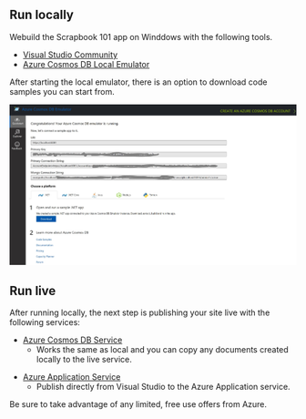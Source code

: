 ## Run locally

Webuild the Scrapbook 101 app on Winddows with the following tools.

* [Visual Studio Community][vsdown]  
* [Azure Cosmos DB Local Emulator][emul]

After starting the local emulator, there is an option to download code samples you can start from.

![Alt text](/docs/images/where-to-get-samples.jpg "Getting samples in Cosmos Local Emulator")

## Run live

After running locally, the next step is  publishing your site live with the following services:

- [Azure Cosmos DB Service][cosmos]
  - Works the same as local and you can copy any documents created locally to the live service.
 
* [Azure Application Service][azapp]
  - Publish directly from Visual Studio to the Azure Application service.

Be sure to take advantage of any limited, free use offers from Azure. 

[vsdown]: https://visualstudio.microsoft.com/downloads/
[emul]: https://docs.microsoft.com/en-us/azure/cosmos-db/local-emulator
[cosmos]: https://azure.microsoft.com/en-us/services/cosmos-db/
[azapp]: https://azure.microsoft.com/en-us/services/app-service/
